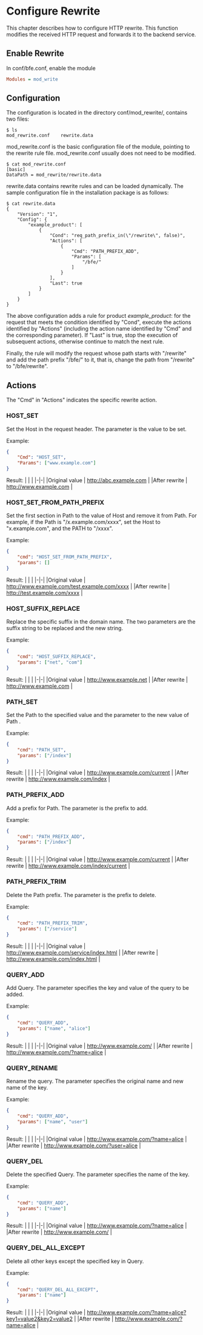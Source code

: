 # Configure Rewrite
This chapter describes how to configure HTTP rewrite. This function modifies the received HTTP request and forwards it to the backend service.

## Enable Rewrite
In conf/bfe.conf, enable the module

```ini
Modules = mod_write
```

## Configuration
The configuration is located in the directory conf/mod_rewrite/, contains two files:

```
$ ls
mod_rewrite.conf	rewrite.data
```

mod_rewrite.conf is the basic configuration file of the module, pointing to the rewrite rule file. mod_rewrite.conf usually does not need to be modified.

```
$ cat mod_rewrite.conf 
[basic]
DataPath = mod_rewrite/rewrite.data
```

rewrite.data contains rewrite rules and can be loaded dynamically. The sample configuration file in the installation package is as follows:

```
$ cat rewrite.data 
{
    "Version": "1",
    "Config": {
        "example_product": [
            {
                "Cond": "req_path_prefix_in(\"/rewrite\", false)",
                "Actions": [
                    {
                        "Cmd": "PATH_PREFIX_ADD",
                        "Params": [
                            "/bfe/"
                        ]
                    }
                ],
                "Last": true
            }
        ]
    }
}

```
The above configuration adds a rule for product *example_product*: for the request that meets the condition identified by "Cond", execute the actions identified by "Actions" (including the action name identified by "Cmd" and the corresponding parameter). If "Last" is true, stop the execution of subsequent actions, otherwise continue to match the next rule.

Finally, the rule will modify the request whose path starts with "/rewrite" and add the path prefix "/bfe/" to it, that is, change the path from "/rewrite" to "/bfe/rewrite".


## Actions

The "Cmd" in "Actions" indicates the specific rewrite action.

### HOST_SET
Set the Host in the request header. The parameter is the value to be set.

Example:
```json    
{
    "Cmd": "HOST_SET", 
    "Params": ["www.example.com"]
}
```

Result:
| | |
|-|-|
|Original value   | http://abc.example.com |
|After rewrite   | http://www.example.com |

### HOST_SET_FROM_PATH_PREFIX
Set the first section in Path to the value of Host and remove it from Path. For example, if the Path is "/x.example.com/xxxx", set the Host to "x.example.com", and the PATH to "/xxxx".

Example:
```json  
{
    "cmd": "HOST_SET_FROM_PATH_PREFIX", 
    "params": []
}
```

Result:
| | |
|-|-|
|Original value   | http://www.example.com/test.example.com/xxxx |
|After rewrite   | http://test.example.com/xxxx |


### HOST_SUFFIX_REPLACE
Replace the specific suffix in the domain name. The two parameters are the suffix string to be replaced and the new string.

Example:
```json  
{
    "cmd": "HOST_SUFFIX_REPLACE", 
    "params": ["net", "com"]
}
```

Result:
| | |
|-|-|
|Original value   | http://www.example.net |
|After rewrite   | http://www.example.com |

### PATH_SET
Set the Path to the specified value and the parameter to the new value of Path .

Example:
```json  
{
    "cmd": "PATH_SET", 
    "params": ["/index"]
}
```

Result:
| | |
|-|-|
|Original value   | http://www.example.com/current |
|After rewrite   | http://www.example.com/index |

### PATH_PREFIX_ADD
Add a prefix for Path. The parameter is the prefix to add.

Example:
```json  
{
    "cmd": "PATH_PREFIX_ADD", 
    "params": ["/index"]
}
```

Result:
| | |
|-|-|
|Original value   | http://www.example.com/current |
|After rewrite   | http://www.example.com/index/current |

### PATH_PREFIX_TRIM
Delete the Path prefix. The parameter is the prefix to delete.

Example:
```json  
{
    "cmd": "PATH_PREFIX_TRIM", 
    "params": ["/service"]
}
```

Result:
| | |
|-|-|
|Original value   | http://www.example.com/service/index.html |
|After rewrite   | http://www.example.com/index.html |

### QUERY_ADD
Add Query. The parameter specifies the key and value of the query to be added.

Example:
```json  
{
    "cmd": "QUERY_ADD", 
    "params": ["name", "alice"]
}
```

Result:
| | |
|-|-|
|Original value   | http://www.example.com/ |
|After rewrite   | http://www.example.com/?name=alice |


### QUERY_RENAME
Rename the query. The parameter specifies the original name and new name of the key.

Example:
```json  
{
    "cmd": "QUERY_ADD", 
    "params": ["name", "user"]
}
```

Result:
| | |
|-|-|
|Original value   | http://www.example.com/?name=alice |
|After rewrite   | http://www.example.com/?user=alice |

### QUERY_DEL
Delete the specified Query. The parameter specifies the name of the key.

Example:
```json  
{
    "cmd": "QUERY_ADD", 
    "params": ["name"]
}
```

Result:
| | |
|-|-|
|Original value   | http://www.example.com/?name=alice |
|After rewrite   | http://www.example.com/ |

### QUERY_DEL_ALL_EXCEPT
Delete all other keys except the specified key in Query.

Example:
```json  
{
    "cmd": "QUERY_DEL_ALL_EXCEPT", 
    "params": ["name"]
}
```

Result:
| | |
|-|-|
|Original value   | http://www.example.com/?name=alice?key1=value2&key2=value2 |
|After rewrite   | http://www.example.com/?name=alice |


